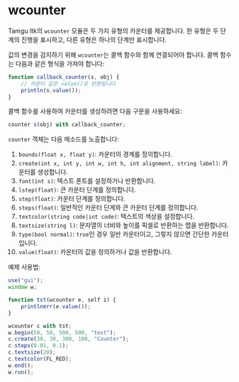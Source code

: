 # wcounter

Tamgu ltk의 `wcounter` 모듈은 두 가지 유형의 카운터를 제공합니다. 한 유형은 두 단계의 진행을 표시하고, 다른 유형은 하나의 단계만 표시합니다.

값의 변경을 감지하기 위해 `wcounter`는 콜백 함수와 함께 연결되어야 합니다. 콜백 함수는 다음과 같은 형식을 가져야 합니다:

```javascript
function callback_counter(s, obj) {
    // 카운터 값은 value()로 반환됩니다
    println(s.value());
}
```

콜백 함수를 사용하여 카운터를 생성하려면 다음 구문을 사용하세요:

```javascript
counter s(obj) with callback_counter;
```

`counter` 객체는 다음 메소드를 노출합니다:

1. `bounds(float x, float y)`: 카운터의 경계를 정의합니다.
2. `create(int x, int y, int w, int h, int alignment, string label)`: 카운터를 생성합니다.
3. `font(int s)`: 텍스트 폰트를 설정하거나 반환합니다.
4. `lstep(float)`: 큰 카운터 단계를 정의합니다.
5. `step(float)`: 카운터 단계를 정의합니다.
6. `steps(float)`: 일반적인 카운터 단계와 큰 카운터 단계를 정의합니다.
7. `textcolor(string code|int code)`: 텍스트의 색상을 설정합니다.
8. `textsize(string l)`: 문자열의 너비와 높이를 픽셀로 반환하는 맵을 반환합니다.
9. `type(bool normal)`: `true`인 경우 일반 카운터이고, 그렇지 않으면 간단한 카운터입니다.
10. `value(float)`: 카운터의 값을 정의하거나 값을 반환합니다.

예제 사용법:

```javascript
use("gui");
window w;

function tst(wcounter e, self i) {
    printlnerr(e.value());
}

wcounter c with tst;
w.begin(50, 50, 500, 500, "test");
c.create(30, 30, 300, 100, "Counter");
c.steps(0.01, 0.1);
c.textsize(20);
c.textcolor(FL_RED);
w.end();
w.run();
```